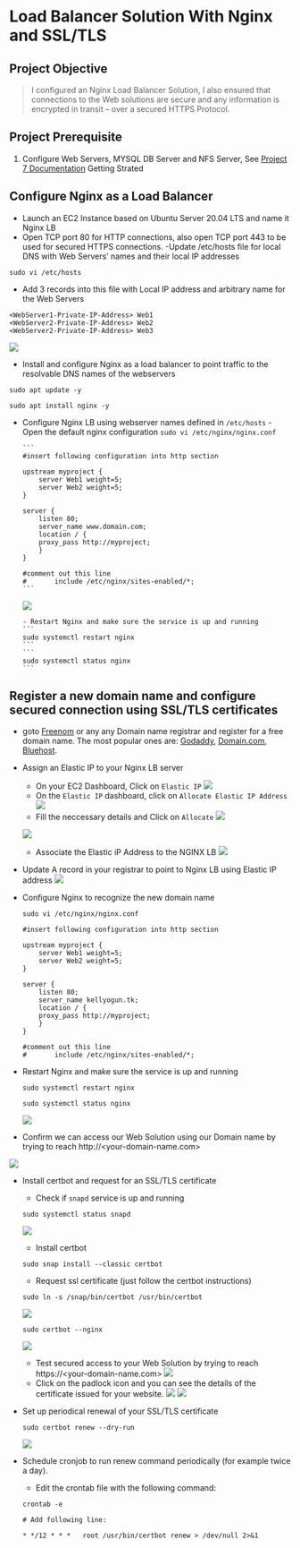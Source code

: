 # Load Balancer Solution With Nginx and SSL/TLS

## Project Objective

> I configured an Nginx Load Balancer Solution, I also ensured that connections to the Web solutions are secure and any information is encrypted in transit – over a secured HTTPS Protocol.

## Project Prerequisite

1. Configure Web Servers, MYSQL DB Server and NFS Server, See [Project 7 Documentation](https://github.com/Kingkellee/dareyio-pbl/blob/master/project7.md) Getting Strated

## Configure Nginx as a Load Balancer

- Launch an EC2 Instance based on Ubuntu Server 20.04 LTS and name it Nginx LB
- Open TCP port 80 for HTTP connections, also open TCP port 443 to be used for secured HTTPS connections.
  -Update /etc/hosts file for local DNS with Web Servers’ names and their local IP addresses

```
sudo vi /etc/hosts
```

- Add 3 records into this file with Local IP address and arbitrary name for the Web Servers

```
<WebServer1-Private-IP-Address> Web1
<WebServer2-Private-IP-Address> Web2
<WebServer2-Private-IP-Address> Web3
```

![](images/project10/confighost.jpg)

- Install and configure Nginx as a load balancer to point traffic to the resolvable DNS names of the webservers

```
sudo apt update -y
```

```
sudo apt install nginx -y
```

- Configure Nginx LB using webserver names defined in `/etc/hosts` - Open the default nginx configuration
  `sudo vi /etc/nginx/nginx.conf`

      ```
      #insert following configuration into http section

      upstream myproject {
          server Web1 weight=5;
          server Web2 weight=5;
      }

      server {
          listen 80;
          server_name www.domain.com;
          location / {
          proxy_pass http://myproject;
          }
      }

      #comment out this line
      #       include /etc/nginx/sites-enabled/*;
      ```

  ![](images/project10/confignginx.jpg)

      - Restart Nginx and make sure the service is up and running
      ```
      sudo systemctl restart nginx
      ```
      ```
      sudo systemctl status nginx
      ```

## Register a new domain name and configure secured connection using SSL/TLS certificates

- goto [Freenom](http://www.freenom.com/en/index.html) or any any Domain name registrar and register for a free domain name. The most popular ones are: [Godaddy](https://godaddy.com), [Domain.com](https://www.domain.com), [Bluehost](http://www.bluehost.com).

- Assign an Elastic IP to your Nginx LB server

  - On your EC2 Dashboard, Click on `Elastic IP`
    ![](images/project10/ec2-dashboard.png)
  - On the `Elastic IP` dashboard, click on `Allocate Elastic IP Address`
    ![](images/project10/Elastic-IP-addresses-EC2.png)
  - Fill the neccessary details and Click on `Allocate`
    ![](images/project10/Allocate-Elastic-IP-address.png)

  ![](images/project10/Elastic-IP-addresses.png)

  - Associate the Elastic iP Address to the NGINX LB
    ![](images/project10/Associate-Elastic-IP%20address.png)

- Update A record in your registrar to point to Nginx LB using Elastic IP address
  ![](images/project10/record.png)

- Configure Nginx to recognize the new domain name

  ```
  sudo vi /etc/nginx/nginx.conf
  ```

  ```
  #insert following configuration into http section

  upstream myproject {
      server Web1 weight=5;
      server Web2 weight=5;
  }

  server {
      listen 80;
      server_name kellyogun.tk;
      location / {
      proxy_pass http://myproject;
      }
  }

  #comment out this line
  #       include /etc/nginx/sites-enabled/*;
  ```

- Restart Nginx and make sure the service is up and running

  ```
  sudo systemctl restart nginx
  ```

  ```
  sudo systemctl status nginx
  ```

  ![](images/project10/restartnginx.jpg)

- Confirm we can access our Web Solution using our Domain name by trying to reach http://<your-domain-name.com>

![](images/project10/unsecured-login.png)

- Install certbot and request for an SSL/TLS certificate

  - Check if `snapd` service is up and running

  ```
  sudo systemctl status snapd
  ```

  ![](images/project10/snapdactive.jpg)

  - Install certbot

  ```
  sudo snap install --classic certbot
  ```

  - Request ssl certificate (just follow the certbot instructions)

  ```
  sudo ln -s /snap/bin/certbot /usr/bin/certbot
  ```

  ![](images/project10/cerbot.jpg)

  ```
  sudo certbot --nginx
  ```

  ![](images/project10/cerbot-cert.jpg)

  - Test secured access to your Web Solution by trying to reach https://<your-domain-name.com>
    ![](images/project10/domain-works.png)
  - Click on the padlock icon and you can see the details of the certificate issued for your website.
    ![](images/project10/Secured-connection.png)
    ![](images/project10/certificate-viewer.png)

- Set up periodical renewal of your SSL/TLS certificate
  ```
  sudo certbot renew --dry-run
  ```
  ![](images/project10/cron-renewal.jpg)
- Schedule cronjob to run renew command periodically (for example twice a day).

  - Edit the crontab file with the following command:

  ```
  crontab -e
  ```

  ```
  # Add following line:

  * */12 * * *   root /usr/bin/certbot renew > /dev/null 2>&1
  ```
